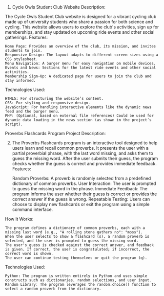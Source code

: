 1. Cycle Owls Student Club Website
Description:

The Cycle Owls Student Club website is designed for a vibrant cycling club made up of university students who share a passion for both science and cycling. This website allows users to explore the club's activities, sign up for memberships, and stay updated on upcoming ride events and other social gatherings.
Features:

    Home Page: Provides an overview of the club, its mission, and invites students to join.
    Responsive Design: The layout adapts to different screen sizes using a CSS stylesheet.
    Menu Navigation: A burger menu for easy navigation on mobile devices.
    Events and News: Sections for the latest ride events and other social activities.
    Membership Sign-Up: A dedicated page for users to join the club and stay informed.

Technologies Used:

    HTML5: For structuring the website’s content.
    CSS: For styling and responsive design.
    JavaScript: For handling interactive elements like the dynamic news feed and the burger menu.
    PHP: (Optional, based on external file references) Could be used for dynamic data loading in the news section (as shown in the project’s script).
Proverbs Flashcards Program
Project Description:

2. The Proverbs Flashcards program is an interactive tool designed to help users learn and recall common proverbs. It presents the user with a partial proverbial phrase, with the last word missing, and asks them to guess the missing word. After the user submits their guess, the program checks whether the guess is correct and provides immediate feedback.
Features:

    Random Proverbs: A proverb is randomly selected from a predefined dictionary of common proverbs.
    User Interaction: The user is prompted to guess the missing word in the phrase.
    Immediate Feedback: The program informs the user whether their guess is correct or provides the correct answer if the guess is wrong.
    Repeatable Testing: Users can choose to display new flashcards or exit the program using a simple command interface.

How It Works:

    The program defines a dictionary of common proverbs, each with a missing last word (e.g., "A rolling stone gathers no": "moss").
    When the user selects to show a flashcard (s), a random proverb is selected, and the user is prompted to guess the missing word.
    The user's guess is checked against the correct answer, and feedback is given. If correct, the user is congratulated; if incorrect, the correct word is shown.
    The user can continue testing themselves or quit the program (q).

Technologies Used:

    Python: The program is written entirely in Python and uses simple constructs such as dictionaries, random selections, and user input.
    Random Library: The program leverages the random.choice() function to select a random proverb from the dictionary.
